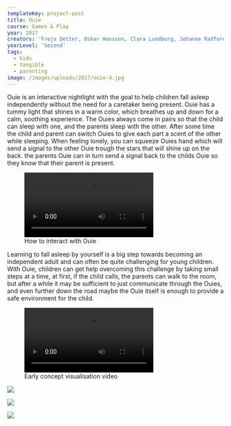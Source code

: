```yaml
---
templateKey: project-post
title: Ouie
course: Games & Play
year: 2017
creators: 'Freja Detter, Oskar Hansson, Clara Lundborg, Johanne Radford, Madeleine Wittbom'
yearLevel: 'Second'
tags:
  - kids
  - tangible
  - parenting
image: /images/uploads/2017/ouie-4.jpg
---
```


Ouie is an interactive nightlight with the goal to help children fall asleep independently without the need for a caretaker being present. Ouie has a tummy light that shines in a warm color, which breathes up and down for a calm, soothing experience. The Ouies always come in pairs so that the child can sleep with one, and the parents sleep with the other. After some time the child and parent can switch Ouies to give each part a scent of the other while sleeping. When feeling lonely, you can squeeze Ouies hand which will send a signal to the other Ouie trough the stars that will shine up on the back. the parents Ouie can in turn send a signal back to the childs Ouie so they know that their parent is present.

<figure>
<video controls src="/images/uploads/2017/ouie-2.mp4"></video>
<figcaption>
How to interact with Ouie
</figcaption>
</figure>

Learning to fall asleep by yourself is a big step towards becoming an independent adult and can often be quite challenging for young children. With Ouie, children can get help overcoming this challenge by taking small steps at a time, at first, if the child calls, the parents can walk to the room, but after a while it may be sufficient to just communicate through the Ouies, and even further down the road maybe the Ouie itself is enough to provide a safe environment for the child.

<figure>
<video controls src="/images/uploads/2017/ouie-1.mp4"></video>
<figcaption>
Early concept visualisation video
</figcaption>
</figure>

![](/images/uploads/2017/ouie-1.jpg)

![](/images/uploads/2017/ouie-2.jpg)

![](/images/uploads/2017/ouie-4.jpg)
